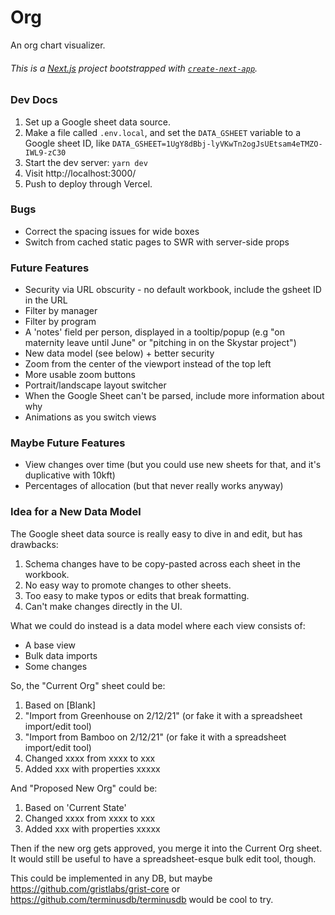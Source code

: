 # Org

An org chart visualizer.

###### This is a [Next.js](https://nextjs.org/) project bootstrapped with [`create-next-app`](https://github.com/vercel/next.js/tree/canary/packages/create-next-app).

### Dev Docs

1. Set up a Google sheet data source.
1. Make a file called `.env.local`, and set the `DATA_GSHEET` variable to a Google sheet ID, like `DATA_GSHEET=1UgY8dBbj-lyVKwTn2ogJsUEtsam4eTMZO-IWL9-zC30`
1. Start the dev server: `yarn dev`
1. Visit http://localhost:3000/
1. Push to deploy through Vercel.

### Bugs

* Correct the spacing issues for wide boxes
* Switch from cached static pages to SWR with server-side props

### Future Features

* Security via URL obscurity - no default workbook, include the gsheet ID in the URL
* Filter by manager
* Filter by program
* A 'notes' field per person, displayed in a tooltip/popup (e.g "on maternity leave until June" or "pitching in on the Skystar project")
* New data model (see below) + better security
* Zoom from the center of the viewport instead of the top left
* More usable zoom buttons
* Portrait/landscape layout switcher
* When the Google Sheet can't be parsed, include more information about why
* Animations as you switch views

### Maybe Future Features
* View changes over time (but you could use new sheets for that, and it's duplicative with 10kft)
* Percentages of allocation (but that never really works anyway)

### Idea for a New Data Model

The Google sheet data source is really easy to dive in and edit, but has drawbacks:
1. Schema changes have to be copy-pasted across each sheet in the workbook.
1. No easy way to promote changes to other sheets.
1. Too easy to make typos or edits that break formatting.
1. Can't make changes directly in the UI.

What we could do instead is a data model where each view consists of:
* A base view
* Bulk data imports
* Some changes

So, the "Current Org" sheet could be:
1. Based on [Blank]
1. "Import from Greenhouse on 2/12/21" (or fake it with a spreadsheet import/edit tool)
1. "Import from Bamboo on 2/12/21" (or fake it with a spreadsheet import/edit tool)
1. Changed xxxx from xxxx to xxx
1. Added xxx with properties xxxxx

And "Proposed New Org" could be:
1. Based on 'Current State'
1. Changed xxxx from xxxx to xxx
1. Added xxx with properties xxxxx

Then if the new org gets approved, you merge it into the Current Org sheet.  It would still be useful to have a spreadsheet-esque bulk edit tool, though.

This could be implemented in any DB, but maybe https://github.com/gristlabs/grist-core or https://github.com/terminusdb/terminusdb would be cool to try.
